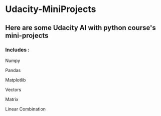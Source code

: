 # Udacity-MiniProjects

## Here are some Udacity AI with python course's mini-projects 

### Includes : 

Numpy

Pandas

Matplotlib

Vectors

Matrix

Linear Combination
